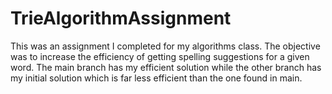 # TrieAlgorithmAssignment
  This was an assignment I completed for my algorithms class. The objective was to increase the efficiency
of getting spelling suggestions for a given word. The main branch has my efficient solution while the 
other branch has my initial solution which is far less efficient than the one found in main.
